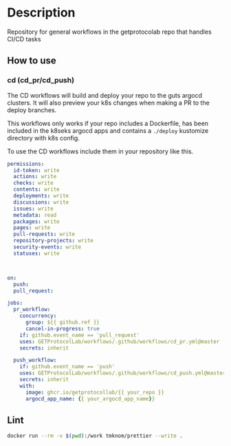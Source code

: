 # Description

Repository for general workflows in the getprotocolab repo that handles CI/CD tasks

## How to use

### cd (cd_pr/cd_push)
The CD workflows will build and deploy your repo to the guts argocd clusters. It will also preview your k8s changes when making a PR to the deploy branches.

This workflows only works if your repo includes a Dockerfile, has been included in the k8seks argocd apps and contains a `./deploy` kustomize directory with k8s config.

To use the CD workflows include them in your repository like this.
```yaml
permissions:
  id-token: write
  actions: write
  checks: write
  contents: write
  deployments: write
  discussions: write
  issues: write
  metadata: read
  packages: write
  pages: write
  pull-requests: write
  repository-projects: write
  security-events: write
  statuses: write



on:
  push:
  pull_request:

jobs:
  pr_workflow:
    concurrency:
      group: ${{ github.ref }}
      cancel-in-progress: true
    if: github.event_name == 'pull_request'
    uses: GETProtocolLab/workflows/.github/workflows/cd_pr.yml@master
    secrets: inherit

  push_workflow:
    if: github.event_name == 'push'
    uses: GETProtocolLab/workflows/.github/workflows/cd_push.yml@master
    secrets: inherit
    with:
      image: ghcr.io/getprotocollab/{{ your_repo }}
      argocd_app_name: {{ your_argocd_app_name}}

```
## Lint

```bash
docker run --rm -v $(pwd):/work tmknom/prettier --write .
```
